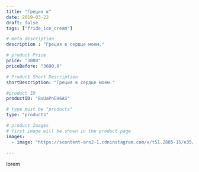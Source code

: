 ```yaml
---
title: "Греция в"
date: 2019-03-22
draft: false
tags: ["fride_ice_cream"]

# meta description
description : "Греция в сердце моем."

# product Price
price: "3000"
priceBefore: "3600.0"

# Product Short Description
shortDescription: "Греция в сердце моем."

#product ID
productID: "BvUaPnEH6AS"

# type must be "products"
type: "products"

# product Images
# first image will be shown in the product page
images:
  - image: "https://scontent-arn2-1.cdninstagram.com/v/t51.2885-15/e35/54512504_396682787811622_848959094680335904_n.jpg?se=7&tp=1&_nc_ht=scontent-arn2-1.cdninstagram.com&_nc_cat=110&_nc_ohc=leDPxerkIrEAX-2oQGe&ccb=7-4&oh=22214d99e880208518943fb6e0b78b0d&oe=60850C57&ig_cache_key=MjAwNTM0MzE1NjAzMzI2NTY4Mg%3D%3D.2-ccb7-4"

---
```

lorem
